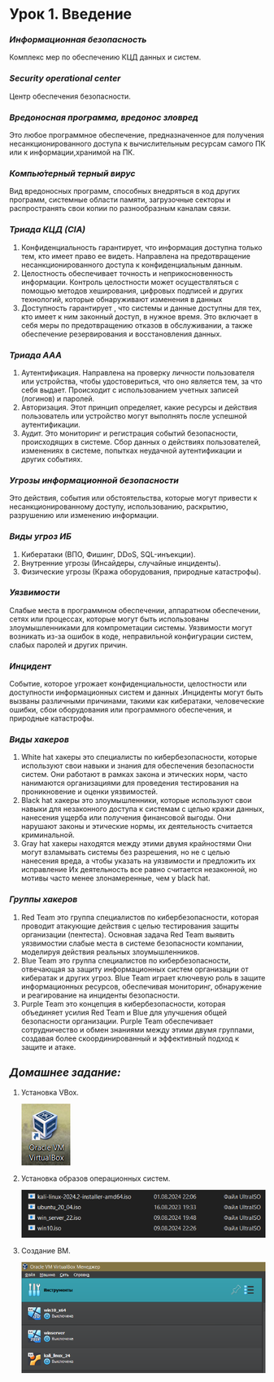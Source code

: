 # Урок 1. Введение

### ***Информационная безопасность*** ###
Комплекс мер по обеспечению КЦД данных и систем.


### ***Security operational center*** ###
Центр обеспечения безопасности.


### ***Вредоносная программа, вредонос зловред*** ###
Это  любое программное обеспечение, предназначенное для получения несанкционированного доступа к вычислительным ресурсам самого ПК или к информации,хранимой на ПК.


### ***Компью́терный терный вирус*** ###
Вид вредоносных программ, способных внедряться в код других программ, системные области памяти, загрузочные секторы и распространять свои копии по разнообразным каналам связи.


### ***Триада КЦД (CIA)*** ###
1. Конфиденциальность гарантирует, что информация доступна только тем, кто имеет право ее видеть. Направлена на предотвращение несанкционированного доступа к конфиденциальным данным.
2. Целостность обеспечивает точность и неприкосновенность информации. Контроль целостности может осуществляться с помощью методов хеширования, цифровых подписей и других технологий, которые обнаруживают изменения в данных
3. Доступность гарантирует , что системы и данные доступны для тех, кто имеет к ним законный доступ, в нужное время. Это включает в себя меры по предотвращению отказов в обслуживании, а также обеспечение резервирования и восстановления данных.
   

### ***Триада ААА*** ###
1. Аутентификация. Направлена на проверку личности пользователя или устройства, чтобы удостовериться, что оно является тем, за что себя выдает. Происходит с использованием учетных записей (логинов) и паролей.
2. Авторизация. Этот принцип определяет, какие ресурсы и действия пользователь или устройство могут выполнять после успешной аутентификации.
3. Аудит. Это мониторинг и регистрация событий безопасности, происходящих в системе. Сбор данных о действиях пользователей, изменениях в системе, попытках неудачной аутентификации и других событиях.
   

### ***Угрозы информационной безопасности*** ###
Это действия, события или обстоятельства, которые могут привести к несанкционированному доступу, использованию, раскрытию, разрушению или изменению информации.


### ***Виды угроз ИБ*** ###
1. Кибератаки (ВПО, Фишинг, DDoS, SQL-инъекции).
2. Внутренние угрозы (Инсайдеры, cлучайные инциденты).
3. Физические угрозы (Кража оборудования, природные катастрофы).
   

### ***Уязвимости*** ###
Cлабые места в программном обеспечении, аппаратном обеспечении, сетях или процессах, которые могут быть использованы злоумышленниками для компрометации системы. Уязвимости могут возникать из-за ошибок в коде, неправильной конфигурации систем, слабых паролей и других причин.


### ***Инцидент*** ###
Cобытие, которое угрожает конфиденциальности, целостности или доступности информационных систем и данных .Инциденты могут быть вызваны различными причинами, такими как кибератаки, человеческие ошибки, сбои оборудования или программного обеспечения, и природные катастрофы.


### ***Виды хакеров*** ###
1. White hat хакеры это специалисты по кибербезопасности, которые используют свои навыки и знания для обеспечения безопасности систем. Они работают в рамках закона и этических норм, часто нанимаются организациями для проведения тестирования на проникновение и оценки уязвимостей.
2. Black hat хакеры это злоумышленники, которые используют свои навыки для незаконного доступа к системам с целью кражи данных, нанесения ущерба или получения финансовой выгоды. Они нарушают законы и этические нормы, их деятельность считается криминальной.
3. Gray hat хакеры находятся между этими двумя крайностями Они могут взламывать системы без разрешения, но не с целью нанесения вреда, а чтобы указать на уязвимости и предложить их исправление Их деятельность все равно считается незаконной, но мотивы часто менее злонамеренные, чем у black hat.
   

### ***Группы хакеров*** ###
1. Red Team это группа специалистов по кибербезопасности, которая проводит атакующие действия с целью тестирования защиты организации (пентеста). Основная задача Red Team выявить уязвимостии слабые места в системе безопасности компании, моделируя действия реальных злоумышленников.
2. Blue Team это группа специалистов по кибербезопасности, отвечающая за защиту информационных систем организации от кибератак и других угроз. Blue Team играет ключевую роль в защите информационных ресурсов, обеспечивая мониторинг, обнаружение и реагирование на инциденты безопасности.
3. Purple Team это концепция в кибербезопасности, которая объединяет усилия Red Team и Blue для улучшения общей безопасности организации. Purple Team обеспечивает сотрудничество и обмен знаниями между этими двумя группами, создавая более скоординированный и эффективный подход к защите и атаке.

## ***Домашнее задание:*** ##
1. Установка VBox.
     
   ![VBox](images/vbox.png)
     
3. Установка образов операционных систем.
     
   ![OS-s](images/os.png)
     
5. Создание ВМ.
     
   ![VM-s](images/vms.png)
